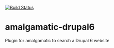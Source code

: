 [![Build Status](https://travis-ci.org/ucsf-ckm/amalgamatic-drupal6.svg?branch=master)](https://travis-ci.org/ucsf-ckm/amalgamatic-drupal6)

amalgamatic-drupal6
===================

Plugin for amalgamatic to search a Drupal 6 website

